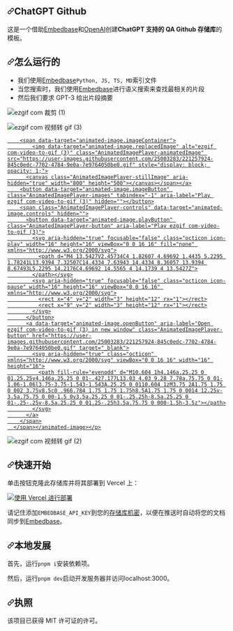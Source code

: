 <div class="Box-sc-g0xbh4-0 bJMeLZ js-snippet-clipboard-copy-unpositioned" data-hpc="true"><article class="markdown-body entry-content container-lg" itemprop="text"><h1 tabindex="-1" dir="auto"><a id="user-content-chatgpt-github" class="anchor" aria-hidden="true" tabindex="-1" href="#chatgpt-github"><svg class="octicon octicon-link" viewBox="0 0 16 16" version="1.1" width="16" height="16" aria-hidden="true"><path d="m7.775 3.275 1.25-1.25a3.5 3.5 0 1 1 4.95 4.95l-2.5 2.5a3.5 3.5 0 0 1-4.95 0 .751.751 0 0 1 .018-1.042.751.751 0 0 1 1.042-.018 1.998 1.998 0 0 0 2.83 0l2.5-2.5a2.002 2.002 0 0 0-2.83-2.83l-1.25 1.25a.751.751 0 0 1-1.042-.018.751.751 0 0 1-.018-1.042Zm-4.69 9.64a1.998 1.998 0 0 0 2.83 0l1.25-1.25a.751.751 0 0 1 1.042.018.751.751 0 0 1 .018 1.042l-1.25 1.25a3.5 3.5 0 1 1-4.95-4.95l2.5-2.5a3.5 3.5 0 0 1 4.95 0 .751.751 0 0 1-.018 1.042.751.751 0 0 1-1.042.018 1.998 1.998 0 0 0-2.83 0l-2.5 2.5a1.998 1.998 0 0 0 0 2.83Z"></path></svg></a><font style="vertical-align: inherit;"><font style="vertical-align: inherit;">ChatGPT Github</font></font></h1>
<p dir="auto"><font style="vertical-align: inherit;"><font style="vertical-align: inherit;">这是一个借助</font><a href="https://embedbase.xyz" rel="nofollow"><font style="vertical-align: inherit;">Embedbase</font></a><font style="vertical-align: inherit;">和</font><a href="https://openai.com" rel="nofollow"><font style="vertical-align: inherit;">OpenAI</font></a><font style="vertical-align: inherit;">创建</font></font><strong><font style="vertical-align: inherit;"><font style="vertical-align: inherit;">ChatGPT 支持的 QA Github 存储库</font></font></strong><font style="vertical-align: inherit;"><font style="vertical-align: inherit;">的模板。</font></font><a href="https://embedbase.xyz" rel="nofollow"><font style="vertical-align: inherit;"></font></a><font style="vertical-align: inherit;"></font><a href="https://openai.com" rel="nofollow"><font style="vertical-align: inherit;"></font></a><font style="vertical-align: inherit;"></font></p>
<h2 tabindex="-1" dir="auto"><a id="user-content-how-it-works" class="anchor" aria-hidden="true" tabindex="-1" href="#how-it-works"><svg class="octicon octicon-link" viewBox="0 0 16 16" version="1.1" width="16" height="16" aria-hidden="true"><path d="m7.775 3.275 1.25-1.25a3.5 3.5 0 1 1 4.95 4.95l-2.5 2.5a3.5 3.5 0 0 1-4.95 0 .751.751 0 0 1 .018-1.042.751.751 0 0 1 1.042-.018 1.998 1.998 0 0 0 2.83 0l2.5-2.5a2.002 2.002 0 0 0-2.83-2.83l-1.25 1.25a.751.751 0 0 1-1.042-.018.751.751 0 0 1-.018-1.042Zm-4.69 9.64a1.998 1.998 0 0 0 2.83 0l1.25-1.25a.751.751 0 0 1 1.042.018.751.751 0 0 1 .018 1.042l-1.25 1.25a3.5 3.5 0 1 1-4.95-4.95l2.5-2.5a3.5 3.5 0 0 1 4.95 0 .751.751 0 0 1-.018 1.042.751.751 0 0 1-1.042.018 1.998 1.998 0 0 0-2.83 0l-2.5 2.5a1.998 1.998 0 0 0 0 2.83Z"></path></svg></a><font style="vertical-align: inherit;"><font style="vertical-align: inherit;">怎么运行的</font></font></h2>
<ul dir="auto">
<li><font style="vertical-align: inherit;"><font style="vertical-align: inherit;">我们使用</font><a href="https://github.com/another-ai/embedbase"><font style="vertical-align: inherit;">Embedbase</font></a></font><code>Python, JS, TS, MD</code><font style="vertical-align: inherit;"><font style="vertical-align: inherit;">索引文件</font></font><a href="https://github.com/another-ai/embedbase"><font style="vertical-align: inherit;"></font></a></li>
<li><font style="vertical-align: inherit;"><font style="vertical-align: inherit;">当您搜索时，我们使用</font></font><a href="https://github.com/another-ai/embedbase"><font style="vertical-align: inherit;"><font style="vertical-align: inherit;">Embedbase</font></font></a><font style="vertical-align: inherit;"><font style="vertical-align: inherit;">进行语义搜索来查找最相关的片段</font></font></li>
<li><font style="vertical-align: inherit;"><font style="vertical-align: inherit;">然后我们要求 GPT-3 给出片段摘要</font></font></li>
</ul>
<p dir="auto"><animated-image data-catalyst=""><a target="_blank" rel="noopener noreferrer nofollow" href="https://user-images.githubusercontent.com/25003283/221257024-782d29c8-7168-401d-8f1e-a3461107cdae.gif" data-target="animated-image.originalLink"><img src="https://user-images.githubusercontent.com/25003283/221257024-782d29c8-7168-401d-8f1e-a3461107cdae.gif" alt="ezgif com 裁剪 (1)" style="max-width: 100%; display: inline-block;" data-target="animated-image.originalImage"></a>
      <span class="AnimatedImagePlayer" data-target="animated-image.player" hidden="">
        <a data-target="animated-image.replacedLink" class="AnimatedImagePlayer-images" href="https://user-images.githubusercontent.com/25003283/221257024-782d29c8-7168-401d-8f1e-a3461107cdae.gif" target="_blank">
          
 </p>
<p dir="auto"><animated-image data-catalyst=""><a target="_blank" rel="noopener noreferrer nofollow" href="https://user-images.githubusercontent.com/25003283/221257924-845c0edc-7702-4784-9e0a-7e9764050be0.gif" data-target="animated-image.originalLink"><img src="https://user-images.githubusercontent.com/25003283/221257924-845c0edc-7702-4784-9e0a-7e9764050be0.gif" alt="ezgif com 视频转 gif (3)" style="max-width: 100%; display: inline-block;" data-target="animated-image.originalImage"></a>
      <span class="AnimatedImagePlayer" data-target="animated-image.player" hidden="">
        <a data-target="animated-image.replacedLink" class="AnimatedImagePlayer-images" href="https://user-images.githubusercontent.com/25003283/221257924-845c0edc-7702-4784-9e0a-7e9764050be0.gif" target="_blank">
          
        <span data-target="animated-image.imageContainer">
            <img data-target="animated-image.replacedImage" alt="ezgif com-video-to-gif (3)" class="AnimatedImagePlayer-animatedImage" src="https://user-images.githubusercontent.com/25003283/221257924-845c0edc-7702-4784-9e0a-7e9764050be0.gif" style="display: block; opacity: 1;">
          <canvas class="AnimatedImagePlayer-stillImage" aria-hidden="true" width="800" height="500"></canvas></span></a>
        <button data-target="animated-image.imageButton" class="AnimatedImagePlayer-images" tabindex="-1" aria-label="Play ezgif com-video-to-gif (3)" hidden=""></button>
        <span class="AnimatedImagePlayer-controls" data-target="animated-image.controls" hidden="">
          <button data-target="animated-image.playButton" class="AnimatedImagePlayer-button" aria-label="Play ezgif com-video-to-gif (3)">
            <svg aria-hidden="true" focusable="false" class="octicon icon-play" width="16" height="16" viewBox="0 0 16 16" fill="none" xmlns="http://www.w3.org/2000/svg">
              <path d="M4 13.5427V2.45734C4 1.82607 4.69692 1.4435 5.2295 1.78241L13.9394 7.32507C14.4334 7.63943 14.4334 8.36057 13.9394 8.67493L5.2295 14.2176C4.69692 14.5565 4 14.1739 4 13.5427Z">
            </path></svg>
            <svg aria-hidden="true" focusable="false" class="octicon icon-pause" width="16" height="16" viewBox="0 0 16 16" xmlns="http://www.w3.org/2000/svg">
              <rect x="4" y="2" width="3" height="12" rx="1"></rect>
              <rect x="9" y="2" width="3" height="12" rx="1"></rect>
            </svg>
          </button>
          <a data-target="animated-image.openButton" aria-label="Open ezgif com-video-to-gif (3) in new window" class="AnimatedImagePlayer-button" href="https://user-images.githubusercontent.com/25003283/221257924-845c0edc-7702-4784-9e0a-7e9764050be0.gif" target="_blank">
            <svg aria-hidden="true" class="octicon" xmlns="http://www.w3.org/2000/svg" viewBox="0 0 16 16" width="16" height="16">
              <path fill-rule="evenodd" d="M10.604 1h4.146a.25.25 0 01.25.25v4.146a.25.25 0 01-.427.177L13.03 4.03 9.28 7.78a.75.75 0 01-1.06-1.06l3.75-3.75-1.543-1.543A.25.25 0 0110.604 1zM3.75 2A1.75 1.75 0 002 3.75v8.5c0 .966.784 1.75 1.75 1.75h8.5A1.75 1.75 0 0014 12.25v-3.5a.75.75 0 00-1.5 0v3.5a.25.25 0 01-.25.25h-8.5a.25.25 0 01-.25-.25v-8.5a.25.25 0 01.25-.25h3.5a.75.75 0 000-1.5h-3.5z"></path>
            </svg>
          </a>
        </span>
      </span></animated-image></p>
<p dir="auto"><animated-image data-catalyst=""><a target="_blank" rel="noopener noreferrer nofollow" href="https://user-images.githubusercontent.com/25003283/221257938-66b8c909-60be-4d13-8487-10f285adfdf9.gif" data-target="animated-image.originalLink"><img src="https://user-images.githubusercontent.com/25003283/221257938-66b8c909-60be-4d13-8487-10f285adfdf9.gif" alt="ezgif com 视频转 gif (2)" style="max-width: 100%; display: inline-block;" data-target="animated-image.originalImage"></a>
      <span class="AnimatedImagePlayer" data-target="animated-image.player" hidden="">
        <a data-target="animated-image.replacedLink" class="AnimatedImagePlayer-images" href="https://user-images.githubusercontent.com/25003283/221257938-66b8c909-60be-4d13-8487-10f285adfdf9.gif" target="_blank">
          
        
<h2 tabindex="-1" dir="auto"><a id="user-content-quick-start" class="anchor" aria-hidden="true" tabindex="-1" href="#quick-start"><svg class="octicon octicon-link" viewBox="0 0 16 16" version="1.1" width="16" height="16" aria-hidden="true"><path d="m7.775 3.275 1.25-1.25a3.5 3.5 0 1 1 4.95 4.95l-2.5 2.5a3.5 3.5 0 0 1-4.95 0 .751.751 0 0 1 .018-1.042.751.751 0 0 1 1.042-.018 1.998 1.998 0 0 0 2.83 0l2.5-2.5a2.002 2.002 0 0 0-2.83-2.83l-1.25 1.25a.751.751 0 0 1-1.042-.018.751.751 0 0 1-.018-1.042Zm-4.69 9.64a1.998 1.998 0 0 0 2.83 0l1.25-1.25a.751.751 0 0 1 1.042.018.751.751 0 0 1 .018 1.042l-1.25 1.25a3.5 3.5 0 1 1-4.95-4.95l2.5-2.5a3.5 3.5 0 0 1 4.95 0 .751.751 0 0 1-.018 1.042.751.751 0 0 1-1.042.018 1.998 1.998 0 0 0-2.83 0l-2.5 2.5a1.998 1.998 0 0 0 0 2.83Z"></path></svg></a><font style="vertical-align: inherit;"><font style="vertical-align: inherit;">快速开始</font></font></h2>
<p dir="auto"><font style="vertical-align: inherit;"><font style="vertical-align: inherit;">单击按钮克隆此存储库并将其部署到 Vercel 上：</font></font></p>
<p dir="auto"><a href="https://vercel.com/new/clone?repository-url=https%3A%2F%2Fgithub.com%2Fanother-ai%2Fchat-gpt-github&amp;env=EMBEDBASE_API_KEY,OPENAI_API_KEY&amp;envDescription=Get%20your%20API%20key%20on%20Embedbase%20website%20at%20https%3A%2F%2Fapp.embedbase.xyz%20and%20your%20OpenAI%20key%20at%20https%3A%2F%2Fplatform.openai.com%2Faccount%2Fapi-keys" rel="nofollow"><img src="https://camo.githubusercontent.com/0d115430c1db17132964386282927e5e313543c7d868fc06bc9a7c65d7ec974e/68747470733a2f2f76657263656c2e636f6d2f627574746f6e" alt="使用 Vercel 进行部署" data-canonical-src="https://vercel.com/button" style="max-width: 100%;"></a></p>
<p dir="auto"><font style="vertical-align: inherit;"><font style="vertical-align: inherit;">请记住添加</font></font><code>EMBEDBASE_API_KEY</code><font style="vertical-align: inherit;"><font style="vertical-align: inherit;">到您的</font></font><a href="https://docs.github.com/en/rest/actions/secrets"><font style="vertical-align: inherit;"><font style="vertical-align: inherit;">存储库机密</font></font></a><font style="vertical-align: inherit;"><font style="vertical-align: inherit;">，以便在推送时自动将您的文档同步到</font></font><a href="https://embedbase.xyz" rel="nofollow"><font style="vertical-align: inherit;"><font style="vertical-align: inherit;">Embedbase</font></font></a><font style="vertical-align: inherit;"><font style="vertical-align: inherit;">。</font></font></p>
<h2 tabindex="-1" dir="auto"><a id="user-content-local-development" class="anchor" aria-hidden="true" tabindex="-1" href="#local-development"><svg class="octicon octicon-link" viewBox="0 0 16 16" version="1.1" width="16" height="16" aria-hidden="true"><path d="m7.775 3.275 1.25-1.25a3.5 3.5 0 1 1 4.95 4.95l-2.5 2.5a3.5 3.5 0 0 1-4.95 0 .751.751 0 0 1 .018-1.042.751.751 0 0 1 1.042-.018 1.998 1.998 0 0 0 2.83 0l2.5-2.5a2.002 2.002 0 0 0-2.83-2.83l-1.25 1.25a.751.751 0 0 1-1.042-.018.751.751 0 0 1-.018-1.042Zm-4.69 9.64a1.998 1.998 0 0 0 2.83 0l1.25-1.25a.751.751 0 0 1 1.042.018.751.751 0 0 1 .018 1.042l-1.25 1.25a3.5 3.5 0 1 1-4.95-4.95l2.5-2.5a3.5 3.5 0 0 1 4.95 0 .751.751 0 0 1-.018 1.042.751.751 0 0 1-1.042.018 1.998 1.998 0 0 0-2.83 0l-2.5 2.5a1.998 1.998 0 0 0 0 2.83Z"></path></svg></a><font style="vertical-align: inherit;"><font style="vertical-align: inherit;">本地发展</font></font></h2>
<p dir="auto"><font style="vertical-align: inherit;"><font style="vertical-align: inherit;">首先，运行</font></font><code>pnpm i</code><font style="vertical-align: inherit;"><font style="vertical-align: inherit;">安装依赖项。</font></font></p>
<p dir="auto"><font style="vertical-align: inherit;"><font style="vertical-align: inherit;">然后，运行</font></font><code>pnpm dev</code><font style="vertical-align: inherit;"><font style="vertical-align: inherit;">启动开发服务器并访问localhost:3000。</font></font></p>
<h2 tabindex="-1" dir="auto"><a id="user-content-license" class="anchor" aria-hidden="true" tabindex="-1" href="#license"><svg class="octicon octicon-link" viewBox="0 0 16 16" version="1.1" width="16" height="16" aria-hidden="true"><path d="m7.775 3.275 1.25-1.25a3.5 3.5 0 1 1 4.95 4.95l-2.5 2.5a3.5 3.5 0 0 1-4.95 0 .751.751 0 0 1 .018-1.042.751.751 0 0 1 1.042-.018 1.998 1.998 0 0 0 2.83 0l2.5-2.5a2.002 2.002 0 0 0-2.83-2.83l-1.25 1.25a.751.751 0 0 1-1.042-.018.751.751 0 0 1-.018-1.042Zm-4.69 9.64a1.998 1.998 0 0 0 2.83 0l1.25-1.25a.751.751 0 0 1 1.042.018.751.751 0 0 1 .018 1.042l-1.25 1.25a3.5 3.5 0 1 1-4.95-4.95l2.5-2.5a3.5 3.5 0 0 1 4.95 0 .751.751 0 0 1-.018 1.042.751.751 0 0 1-1.042.018 1.998 1.998 0 0 0-2.83 0l-2.5 2.5a1.998 1.998 0 0 0 0 2.83Z"></path></svg></a><font style="vertical-align: inherit;"><font style="vertical-align: inherit;">执照</font></font></h2>
<p dir="auto"><font style="vertical-align: inherit;"><font style="vertical-align: inherit;">该项目已获得 MIT 许可证的许可。</font></font></p>
</article></div>
